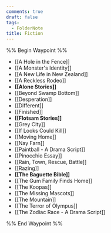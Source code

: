 ```yaml
---
comments: true
draft: false
tags:
  - FolderNote
title: Fiction
---
```

%% Begin Waypoint %%
- [[A Hole in the Fence]]
- [[A Monster's Identity]]
- [[A New Life in New Zealand]]
- [[A Reckless Rodeo]]
- **[[Alone Stories]]**
- [[Beyond Swamp Bottom]]
- [[Desperation]]
- [[Different]]
- [[Finished]]
- **[[Flotsam Stories]]**
- [[Grey City]]
- [[If Looks Could Kill]]
- [[Moving Home]]
- [[Nay Farn]]
- [[Paintball - A Drama Script]]
- [[Pinocchio Essay]]
- [[Rain, Town, Rescue, Battle]]
- [[Razing]]
- **[[The Baguette Bible]]**
- [[The Gum Family Finds Home]]
- [[The Koopas]]
- [[The Missing Mascots]]
- [[The Mountain]]
- [[The Terror of Olympus]]
- [[The Zodiac Race - A Drama Script]]

%% End Waypoint %%
